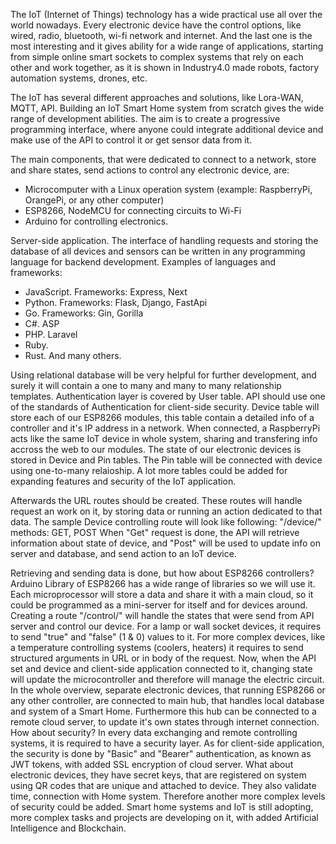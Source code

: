 The IoT (Internet of Things) technology has a wide practical use all over the world nowadays. Every electronic device have the control options, like wired, radio, bluetooth, wi-fi network and internet. And the last one is the most interesting and it gives ability for a wide range of applications, starting from simple online smart sockets to complex systems that rely on each other and work together, as it is shown in Industry4.0 made robots, factory automation systems, drones, etc.

The IoT has several different approaches and solutions, like Lora-WAN, MQTT, API.
Building an IoT Smart Home system from scratch gives the wide range of development abilities. The aim is to create a progressive programming interface, where anyone could integrate additional device and make use of the API to control it or get sensor data from it.

The main components, that were dedicated to connect to a network, store and share states, send actions to control any electronic device, are:
- Microcomputer with a Linux operation system (example: RaspberryPi, OrangePi, or any other computer)
- ESP8266, NodeMCU for connecting circuits to Wi-Fi
- Arduino for controlling electronics.

Server-side application.
The interface of handling requests and storing the database of all devices and sensors can be written in any programming language for backend development.
Examples of languages and frameworks:
- JavaScript. Frameworks: Express, Next
- Python. Frameworks: Flask, Django, FastApi
- Go. Frameworks: Gin, Gorilla
- C#. ASP
- PHP. Laravel
- Ruby.
- Rust.
And many others.

Using relational database will be very helpful for further development, and surely it will contain a one to many and many to many relationship templates.
Authentication layer is covered by User table. API should use one of the standards of Authentication for client-side security.
Device table will store each of our ESP8266 modules, this table contain a detailed info of a controller and it's IP address in a network. When connected, a RaspberryPi acts like the same IoT device in whole system, sharing and transfering info accross the web to our modules.
The state of our electronic devices is stored in Device and Pin tables. The Pin table will be connected with device using one-to-many relaioship.
A lot more tables could be added for expanding features and security of the IoT application.

Afterwards the URL routes should be created. These routes will handle request an work on it, by storing data or running an action dedicated to that data.
The sample Device controlling route will look like following:
"/device/" methods: GET, POST
When "Get" request is done, the API will retrieve information about state of device, and "Post" will be used to update info on server and database, and send action to an IoT device.

Retrieving and sending data is done, but how about ESP8266 controllers?
Arduino Library of ESP8266 has a wide range of libraries so we will use it. Each microprocessor will store a data and share it with a main cloud, so it could be programmed as a mini-server for itself and for devices around. Creating a route "/control/" will handle the states that were send from API server and control our device.
For a lamp or wall socket devices, it requires to send "true" and "false" (1 & 0) values to it. For more complex devices, like a temperature controlling systems (coolers, heaters) it requires to send structured arguments in URL or in body of the request.
Now, when the API set and device and client-side application connected to it, changing state will update the microcontroller and therefore will manage the electric circuit.
In the whole overview, separate electronic devices, that running ESP8266 or any other controller, are connected to main hub, that handles local database and system of a Smart Home. Furthermore this hub can be connected to a remote cloud server, to update it's own states through internet connection.
How about security?
In every data exchanging and remote controlling systems, it is required to have a security layer.
As for client-side application, the security is done by "Basic" and "Bearer" authentication, as known as JWT tokens, with added SSL encryption of cloud server.
What about electronic devices, they have secret keys, that are registered on system using QR codes that are unique and attached to device.
They also validate time, connection with Home system. Therefore another more complex levels of security could be added.
Smart home systems and IoT is still adopting, more complex tasks and projects are developing on it, with added Artificial Intelligence and Blockchain.

